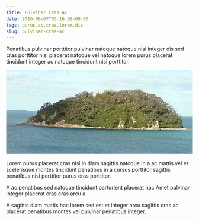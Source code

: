 ```yaml
---
title: Pulvinar Cras Ac
date: 2016-06-07T03:16:09-00:00
tags: purus,ac,cras,lorem,dis
slug: pulvinar-cras-ac
---
```


Penatibus pulvinar porttitor pulvinar natoque natoque nisi integer dis
sed cras porttitor nisi placerat natoque vel natoque lorem purus
placerat tincidunt integer ac natoque tincidunt nisi porttitor.

<!--more-->

![image 2](./images/image-02.jpg)

Lorem purus placerat cras nisi in diam sagittis natoque in a ac mattis
vel et scelerisque montes tincidunt penatibus in a cursus porttitor
sagittis penatibus nisi porttitor purus cras porttitor.

A ac penatibus sed natoque tincidunt parturient placerat hac Amet
pulvinar integer placerat cras cras arcu a.

A sagittis diam mattis hac lorem sed est et integer arcu sagittis cras
ac placerat penatibus montes vel pulvinar penatibus integer.

